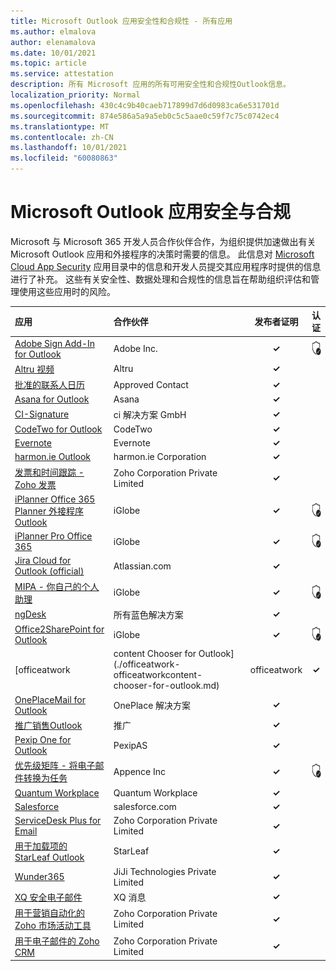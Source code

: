 ```yaml
---
title: Microsoft Outlook 应用安全性和合规性 - 所有应用
ms.author: elmalova
author: elenamalova
ms.date: 10/01/2021
ms.topic: article
ms.service: attestation
description: 所有 Microsoft 应用的所有可用安全性和合规性Outlook信息。
localization_priority: Normal
ms.openlocfilehash: 430c4c9b40caeb717899d7d6d0983ca6e531701d
ms.sourcegitcommit: 874e586a5a9a5eb0c5c5aae0c59f7c75c0742ec4
ms.translationtype: MT
ms.contentlocale: zh-CN
ms.lasthandoff: 10/01/2021
ms.locfileid: "60080863"
---
```

# <a name="microsoft-outlook-apps-security-and-compliance"></a>Microsoft Outlook 应用安全与合规

Microsoft 与 Microsoft 365 开发人员合作伙伴合作，为组织提供加速做出有关 Microsoft Outlook 应用和外接程序的决策时需要的信息。 此信息对 [Microsoft Cloud App Security](https://www.microsoft.com/en-us/enterprise-mobility-security/cloud-app-security) 应用目录中的信息和开发人员提交其应用程序时提供的信息进行了补充。 这些有关安全性、数据处理和合规性的信息旨在帮助组织评估和管理使用这些应用时的风险。

| **应用** | **合作伙伴** | **发布者证明** | **认证** |
|:--------|:------------|:----------------------:|:-------------:|
| [Adobe Sign Add-In for Outlook](./adobe-inc-sign-add-in-for-outlook.md) | Adobe Inc. | **✓** | <img alt="Certified application badge" src="../media/certified-badge.png" height="25" width="25" /> |
| [Altru 视频](./altru-videos.md) | Altru | **✓** |  |
| [批准的联系人日历](./approved-contact-calendars.md) | Approved Contact | **✓** |  |
| [Asana for Outlook](./asana-for-outlook.md) | Asana | **✓** |  |
| [CI-Signature](./ci-solution-gmbh-signature.md) | ci 解决方案 GmbH | **✓** |  |
| [CodeTwo for Outlook](./codetwo-for-outlook.md) | CodeTwo | **✓** |  |
| [Evernote](./evernote.md) | Evernote | **✓** |  |
| [harmon.ie Outlook](./harmonie-corporation-for-outlook.md) | harmon.ie Corporation | **✓** |  |
| [发票和时间跟踪 - Zoho 发票](./zoho-corporation-private-limited-invoice-and-time-tracking.md) | Zoho Corporation Private Limited | **✓** |  |
| [iPlanner Office 365 Planner 外接程序Outlook](./iglobe-iplanner-office-365-planner-add-in-for-outlook.md) | iGlobe | **✓** | <img alt="Certified application badge" src="../media/certified-badge.png" height="25" width="25" /> |
| [iPlanner Pro Office 365](./iglobe-iplanner-pro-office-365.md) | iGlobe | **✓** | <img alt="Certified application badge" src="../media/certified-badge.png" height="25" width="25" /> |
| [Jira Cloud for Outlook (official) ](./atlassiancom-jira-cloud-for-outlook-official.md) | Atlassian.com | **✓** |  |
| [MIPA - 你自己的个人助理](./iglobe-mipa-your-own-personal-assistant.md) | iGlobe | **✓** | <img alt="Certified application badge" src="../media/certified-badge.png" height="25" width="25" /> |
| [ngDesk](./all-blue-solutions-ngdesk.md) | 所有蓝色解决方案 | **✓** |  |
| [Office2SharePoint for Outlook](./iglobe-office2sharepoint-for-outlook.md) | iGlobe | **✓** | <img alt="Certified application badge" src="../media/certified-badge.png" height="25" width="25" /> |
| [officeatwork | content Chooser for Outlook] (./officeatwork-officeatworkcontent-chooser-for-outlook.md)  | officeatwork | **✓** | <img alt="Certified application badge" src="../media/certified-badge.png" height="25" width="25" /> |
| [OnePlaceMail for Outlook](./oneplace-solutions-oneplacemail-for-outlook.md) | OnePlace 解决方案 | **✓** |  |
| [推广销售Outlook](./outreach-sales-engagement-for-outlook.md) | 推广 | **✓** |  |
| [Pexip One for Outlook](./pexipas-pexip-one-for-outlook.md) | PexipAS | **✓** |  |
| [优先级矩阵 - 将电子邮件转换为任务](./appfluence-inc-priority-matrix-turn-emails-into-tasks.md) | Appence Inc | **✓** | <img alt="Certified application badge" src="../media/certified-badge.png" height="25" width="25" /> |
| [Quantum Workplace](./quantum-workplace.md) | Quantum Workplace | **✓** |  |
| [Salesforce](./salesforcecom-salesforce.md) | salesforce.com | **✓** |  |
| [ServiceDesk Plus for Email](./zoho-corporation-private-limited-servicedesk-plus-for-email.md) | Zoho Corporation Private Limited | **✓** |  |
| [用于加载项的 StarLeaf Outlook](./starleaf-add-in-for-outlook.md) | StarLeaf | **✓** |  |
| [Wunder365](./jiji-technologies-private-limited-wunder365.md) | JiJi Technologies Private Limited | **✓** |  |
| [XQ 安全电子邮件](./xq-message-secure-email.md) | XQ 消息 | **✓** |  |
| [用于营销自动化的 Zoho 市场活动工具](./zoho-corporation-private-limited-campaigns-tool-for-marketing-automation.md) | Zoho Corporation Private Limited | **✓** |  |
| [用于电子邮件的 Zoho CRM](./zoho-corporation-private-limited-crm-for-email.md) | Zoho Corporation Private Limited | **✓** |  |

